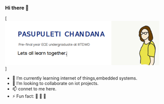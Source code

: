### Hi there 👋

[![](intro.png)]


- 🌱 I’m currently learning internet of things,embedded systems.
- 👯 I’m looking to collaborate on iot projects.
- 📫 connet to me here.
- ⚡ Fun fact: :doughnut: :rice:  :shaved_ice:


